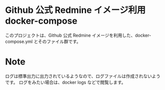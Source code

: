 Github 公式 Redmine イメージ利用 docker-compose
===============================================

このプロジェクトは、Github 公式 Redmine イメージを利用した、docker-compose.yml とそのファイル群です。

# Note

ログは標準出力に出力されているようなので、ログファイルは作成されないようです。
ログをみたい場合は、docker logs などで閲覧します。

